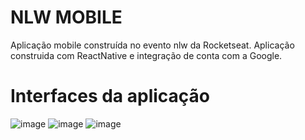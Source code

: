 # NLW MOBILE
Aplicação mobile construída no evento nlw da Rocketseat. Aplicação construida com ReactNative e integração de conta com a Google.

# Interfaces da aplicação

![image](https://user-images.githubusercontent.com/42443254/200183609-ce2621b8-b580-4e8b-9e97-8a0646c6d704.png)
![image](https://user-images.githubusercontent.com/42443254/200183622-8053ed2c-78c9-443a-8106-c7517ea15669.png)
![image](https://user-images.githubusercontent.com/42443254/200183645-ccb5dba4-a7c3-4c87-a49e-59d53f8a47fb.png)


